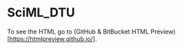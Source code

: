 # SciML_DTU
 
To see the HTML go to (GitHub & BitBucket HTML Preview)[https://htmlpreview.github.io/]. 
